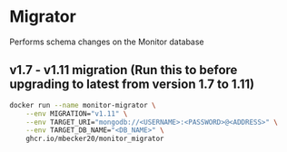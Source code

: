 # Migrator

Performs schema changes on the Monitor database

## v1.7 - v1.11 migration (Run this to before upgrading to latest from version 1.7 to 1.11)

```sh
docker run --name monitor-migrator \
	--env MIGRATION="v1.11" \
	--env TARGET_URI="mongodb://<USERNAME>:<PASSWORD>@<ADDRESS>" \
	--env TARGET_DB_NAME="<DB_NAME>" \
	ghcr.io/mbecker20/monitor_migrator
```